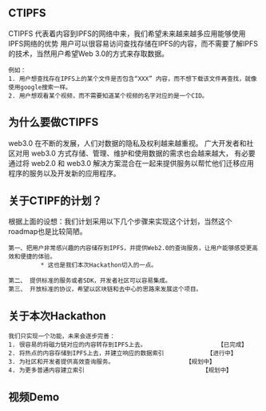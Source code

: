 ## CTIPFS

CTIPFS 代表着内容到IPFS的网络中来，我们希望未来越来越多应用能够使用IPFS网络的优势
用户可以很容易访问查找存储在IPFS的内容，而不需要了解IPFS的技术，当然用户希望Web 3.0的方式来存取数据。

```
例如：
1. 用户想查找存在IPFS上的某个文件是否包含“XXX” 内容，而不想下载该文件再查找，就像使用google搜索一样。
2. 用户想观看某个视频，而不需要知道某个视频的名字对应的是一个CID。
```    

## 为什么要做CTIPFS
web3.0 在不断的发展，人们对数据的隐私及权利越来越重视。
广大开发者和社区对用 web3.0 方式存储、管理、维护和使用数据的需求也会越来越大，
有必要通过将 web2.0 和 web3.0 解决方案混合在一起来提供服务以帮忙他们迁移应用程序的服务以及开发新的应用程序。


## 关于CTIPF的计划？
根据上面的设想：我们计划采用以下几个步骤来实现这个计划，当然这个roadmap也是比较简陋。

```
第一、把用户非常感兴趣的内容储存到IPFS，并提供Web2.0的查询服务，让用户能够感受更高效和便捷的体验。
	     * 这也是我们本次Hackathon切入的一点。
	     
第二、 提供标准的服务或者SDK，开发者社区可以容易集成。
第三、 开放标准的协议，希望以区块链和去中心的思路来发展这个项目。
```


## 关于本次Hackathon

	我们只实现一个功能，未来会逐步完善：
	1. 很容易的将磁力链对应的内容转存到IPFS上去。                    【已完成】
	2. 将热点的内容存储到IPFS上去，并建立响应的数据索引            【进行中】
	3. 为社区和开发者提供高效查询服务。                    【规划中】
	4. 为更多普通内容建立索引                                 【规划中】

##  视频Demo

